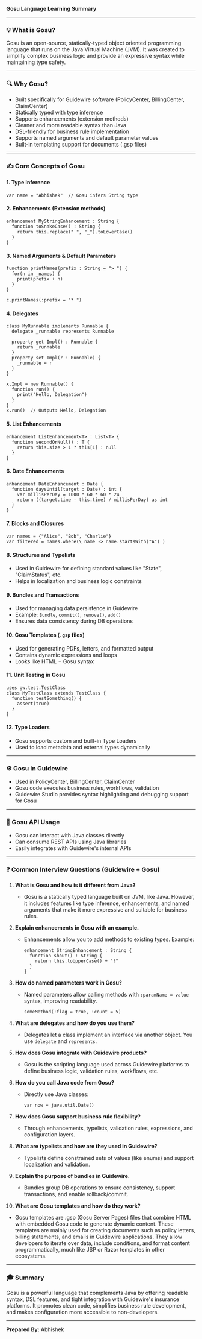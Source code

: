 **Gosu Language Learning Summary**

---

### 💡 What is Gosu?

Gosu is an open-source, statically-typed object oriented programming language that runs on the Java Virtual Machine (JVM). It was created to simplify complex business logic and provide an expressive syntax while maintaining type safety.

---

### 🔍 Why Gosu?

- Built specifically for Guidewire software (PolicyCenter, BillingCenter, ClaimCenter)
- Statically typed with type inference
- Supports enhancements (extension methods)
- Cleaner and more readable syntax than Java
- DSL-friendly for business rule implementation
- Supports named arguments and default parameter values
- Built-in templating support for documents (.gsp files)

---

### ✍️ Core Concepts of Gosu

#### 1. **Type Inference**

```gosu
var name = "Abhishek"  // Gosu infers String type
```

#### 2. **Enhancements** (Extension methods)

```gosu
enhancement MyStringEnhancement : String {
  function toSnakeCase() : String {
    return this.replace(" ", "_").toLowerCase()
  }
}
```

#### 3. **Named Arguments & Default Parameters**

```gosu
function printNames(prefix : String = "> ") {
  for(n in _names) {
    print(prefix + n)
  }
}

c.printNames(:prefix = "* ")
```

#### 4. **Delegates**

```gosu
class MyRunnable implements Runnable {
  delegate _runnable represents Runnable

  property get Impl() : Runnable {
    return _runnable
  }
  property set Impl(r : Runnable) {
    _runnable = r
  }
}

x.Impl = new Runnable() {
  function run() {
    print("Hello, Delegation")
  }
}
x.run()  // Output: Hello, Delegation
```

#### 5. **List Enhancements**

```gosu
enhancement ListEnhancement<T> : List<T> {
  function secondOrNull() : T {
    return this.size > 1 ? this[1] : null
  }
}
```

#### 6. **Date Enhancements**

```gosu
enhancement DateEnhancement : Date {
  function daysUntil(target : Date) : int {
    var millisPerDay = 1000 * 60 * 60 * 24
    return ((target.time - this.time) / millisPerDay) as int
  }
}
```

#### 7. **Blocks and Closures**

```gosu
var names = {"Alice", "Bob", "Charlie"}
var filtered = names.where(\ name -> name.startsWith("A") )
```

#### 8. **Structures and Typelists**
- Used in Guidewire for defining standard values like "State", "ClaimStatus", etc.
- Helps in localization and business logic constraints

#### 9. **Bundles and Transactions**
- Used for managing data persistence in Guidewire
- Example: `Bundle`, `commit()`, `remove()`, `add()`
- Ensures data consistency during DB operations

#### 10. **Gosu Templates (`.gsp` files)**
- Used for generating PDFs, letters, and formatted output
- Contains dynamic expressions and loops
- Looks like HTML + Gosu syntax

#### 11. **Unit Testing in Gosu**

```gosu
uses gw.test.TestClass
class MyTestClass extends TestClass {
  function testSomething() {
    assert(true)
  }
}
```

#### 12. **Type Loaders**
- Gosu supports custom and built-in Type Loaders
- Used to load metadata and external types dynamically

---

### ⚙️ Gosu in Guidewire

- Used in PolicyCenter, BillingCenter, ClaimCenter
- Gosu code executes business rules, workflows, validation
- Guidewire Studio provides syntax highlighting and debugging support for Gosu

---

### 📄 Gosu API Usage

- Gosu can interact with Java classes directly
- Can consume REST APIs using Java libraries
- Easily integrates with Guidewire's internal APIs

---

### ❓ Common Interview Questions (Guidewire + Gosu)

1. **What is Gosu and how is it different from Java?**
   - Gosu is a statically typed language built on JVM, like Java. However, it includes features like type inference, enhancements, and named arguments that make it more expressive and suitable for business rules.

2. **Explain enhancements in Gosu with an example.**
   - Enhancements allow you to add methods to existing types. Example:
     ```gosu
     enhancement StringEnhancement : String {
       function shout() : String {
         return this.toUpperCase() + "!"
       }
     }
     ```

3. **How do named parameters work in Gosu?**
   - Named parameters allow calling methods with `:paramName = value` syntax, improving readability.
     ```gosu
     someMethod(:flag = true, :count = 5)
     ```

4. **What are delegates and how do you use them?**
   - Delegates let a class implement an interface via another object. You use `delegate` and `represents`.

5. **How does Gosu integrate with Guidewire products?**
   - Gosu is the scripting language used across Guidewire platforms to define business logic, validation rules, workflows, etc.

6. **How do you call Java code from Gosu?**
   - Directly use Java classes:
     ```gosu
     var now = java.util.Date()
     ```

7. **How does Gosu support business rule flexibility?**
   - Through enhancements, typelists, validation rules, expressions, and configuration layers.

8. **What are typelists and how are they used in Guidewire?**
   - Typelists define constrained sets of values (like enums) and support localization and validation.

9. **Explain the purpose of bundles in Guidewire.**
   - Bundles group DB operations to ensure consistency, support transactions, and enable rollback/commit.

10. **What are Gosu templates and how do they work?**
   - Gosu templates are .gsp (Gosu Server Pages) files that combine HTML with embedded Gosu code to generate dynamic content. These templates are mainly used for creating documents such as policy letters, 
     billing statements, and emails in Guidewire applications. They allow developers to iterate over data, include conditions, and format content programmatically, much like JSP or Razor templates in other 
     ecosystems.



---

### 🎓 Summary

Gosu is a powerful language that complements Java by offering readable syntax, DSL features, and tight integration with Guidewire's insurance platforms. It promotes clean code, simplifies business rule development, and makes configuration more accessible to non-developers.

---

**Prepared By:** Abhishek  
